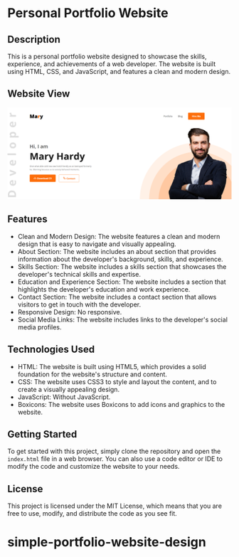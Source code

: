 # Personal Portfolio Website

## Description

This is a personal portfolio website designed to showcase the skills, experience, and achievements of a web developer. The website is built using HTML, CSS, and JavaScript, and features a clean and modern design.

## Website View

![Website View](https://github.com/ajjiadd/simple-portfolio-website-design/raw/main/images/display.png?raw=true)

## Features

* Clean and Modern Design: The website features a clean and modern design that is easy to navigate and visually appealing.
* About Section: The website includes an about section that provides information about the developer's background, skills, and experience.
* Skills Section: The website includes a skills section that showcases the developer's technical skills and expertise.
* Education and Experience Section: The website includes a section that highlights the developer's education and work experience.
* Contact Section: The website includes a contact section that allows visitors to get in touch with the developer.
* Responsive Design: No responsive.
* Social Media Links: The website includes links to the developer's social media profiles.

## Technologies Used

* HTML: The website is built using HTML5, which provides a solid foundation for the website's structure and content.
* CSS: The website uses CSS3 to style and layout the content, and to create a visually appealing design.
* JavaScript: Without JavaScript.
* Boxicons: The website uses Boxicons to add icons and graphics to the website.

## Getting Started

To get started with this project, simply clone the repository and open the `index.html` file in a web browser. You can also use a code editor or IDE to modify the code and customize the website to your needs.

## License

This project is licensed under the MIT License, which means that you are free to use, modify, and distribute the code as you see fit.
# simple-portfolio-website-design